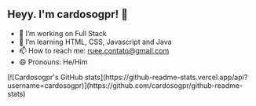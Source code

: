 ## Heyy. I'm cardosogpr! 👋


- 🔭 I’m working on Full Stack
- 🌱 I’m learning HTML, CSS, Javascript and Java
- 📫 How to reach me: ruee.contato@gmail.com
- 😄 Pronouns: He/Him

<div>
  [![Cardosogpr's GitHub stats](https://github-readme-stats.vercel.app/api?username=cardosogpr)](https://github.com/cardosogpr/github-readme-stats)
</div>
